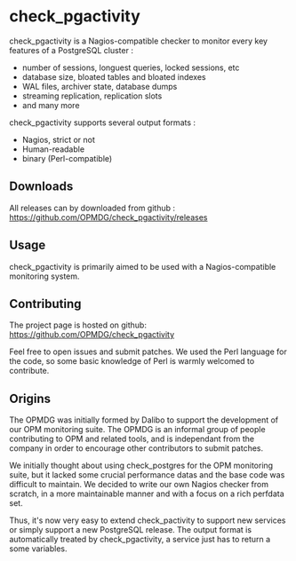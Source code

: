 # check_pgactivity

check\_pgactivity is a Nagios-compatible checker to monitor every key features
of a PostgreSQL cluster :

* number of sessions, longuest queries, locked sessions, etc
* database size, bloated tables and bloated indexes
* WAL files, archiver state, database dumps
* streaming replication, replication slots
* and many more

check\_pgactivity supports several output formats :

* Nagios, strict or not
* Human-readable
* binary (Perl-compatible)


## Downloads

All releases can by downloaded from github : https://github.com/OPMDG/check_pgactivity/releases


## Usage

check\_pgactivity is primarily aimed to be used with a Nagios-compatible
monitoring system.


## Contributing

The project page is hosted on github: https://github.com/OPMDG/check_pgactivity

Feel free to open issues and submit patches. We used the Perl language for the
code, so some basic knowledge of Perl is warmly welcomed to contribute.


## Origins

The OPMDG was initially formed by Dalibo to support the development of our OPM
monitoring suite. The OPMDG is an informal group of people contributing to OPM and
related tools, and is independant from the company in order to encourage other
contributors to submit patches.

We initially thought about using check\_postgres for the OPM monitoring suite,
but it lacked some crucial performance datas and the base code was difficult to
maintain. We decided to write our own Nagios checker from scratch, in a more
maintainable manner and with a focus on a rich perfdata set.

Thus, it's now very easy to extend check\_pactivity to support new services or
simply support a new PostgreSQL release. The output format is automatically
treated by check\_pgactivity, a service just has to return a some variables.



